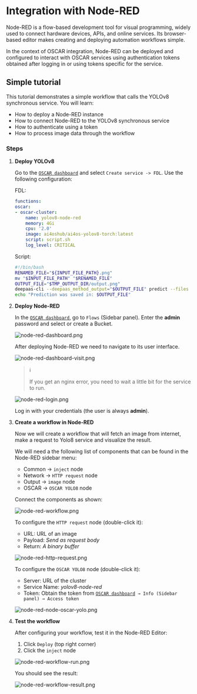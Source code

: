 # Integration with Node-RED

Node-RED is a flow-based development tool for visual programming, widely used to connect hardware devices, APIs, and online services. Its browser-based editor makes creating and deploying automation workflows simple.

In the context of OSCAR integration, Node-RED can be deployed and configured to interact with OSCAR services using authentication tokens obtained after logging in or using tokens specific for the service.

## Simple tutorial

This tutorial demonstrates a simple workflow that calls the YOLOv8 synchronous service. You will learn:
- How to deploy a Node-RED instance
- How to connect Node-RED to the YOLOv8 synchronous service
- How to authenticate using a token
- How to process image data through the workflow

### Steps

1. **Deploy YOLOv8**

    Go to the [`OSCAR dashboard`](https://dashboard.oscar.grycap.net/) and select `Create service -> FDL`. Use the following configuration:

    FDL:
    ```yaml
    functions:
    oscar:
    - oscar-cluster:
        name: yolov8-node-red
        memory: 4Gi
        cpu: '2.0'
        image: ai4oshub/ai4os-yolov8-torch:latest
        script: script.sh
        log_level: CRITICAL
    ```
    Script:
    ```bash
    #!/bin/bash
    RENAMED_FILE="${INPUT_FILE_PATH}.png"
    mv "$INPUT_FILE_PATH" "$RENAMED_FILE"
    OUTPUT_FILE="$TMP_OUTPUT_DIR/output.png"
    deepaas-cli --deepaas_method_output="$OUTPUT_FILE" predict --files "$RENAMED_FILE" --accept image/png 2>&1
    echo "Prediction was saved in: $OUTPUT_FILE"
    ```

2. **Deploy Node-RED**

    In the [`OSCAR dashboard`](https://dashboard.oscar.grycap.net/), go to `Flows` (Sidebar panel). Enter the **admin** password and select or create a Bucket.

    ![node-red-dashboard.png](images/integrations/node-red-dashboard.png)

    After deploying Node-RED we need to navigate to its user interface.

    ![node-red-dashboard-visit.png](images/integrations/node-red-dashboard-visit.png)

    > ℹ️
    >
    > If you get an nginx error, you need to wait a little bit for the service to run.

    ![node-red-login.png](images/integrations/node-red-login.png)

    Log in with your credentials (the user is always **admin**).

3. **Create a workflow in Node-RED**

    Now we will create a workflow that will fetch an image from internet, make a request to Yolo8 service and visualize the result.

    We will need a the following list of components that can be found in the Node-RED sidebar menu:

    - Common → `inject` node
    - Network → `HTTP request` node
    - Output → `image` node
    - OSCAR → `OSCAR YOLO8` node

    Connect the components as shown:

    ![node-red-workflow.png](images/integrations/node-red-workflow.png)

    To configure the `HTTP request` node (double-click it):

    - URL: URL of an image
    - Payload: _Send as request body_
    - Return: _A binary buffer_

    ![node-red-http-request.png](images/integrations/node-red-node-http-request.png)

    To configure the `OSCAR YOLO8` node (double-click it):

    - Server: URL of the cluster
    - Service Name: _yolov8-node-red_
    - Token: Obtain the token from [`OSCAR dashboard`](https://dashboard.oscar.grycap.net/)` → Info (Sidebar panel) → Access token`

    ![node-red-node-oscar-yolo.png](images/integrations/node-red-node-oscar-yolo.png)

5. **Test the workflow**

    After configuring your workflow, test it in the Node-RED Editor:

    1. Click `Deploy` (top right corner)
    2. Click the `inject` node

    ![node-red-workflow-run.png](images/integrations/node-red-workflow-run.png)

    You should see the result:

    ![node-red-workflow-result.png](images/integrations/node-red-workflow-result.png)